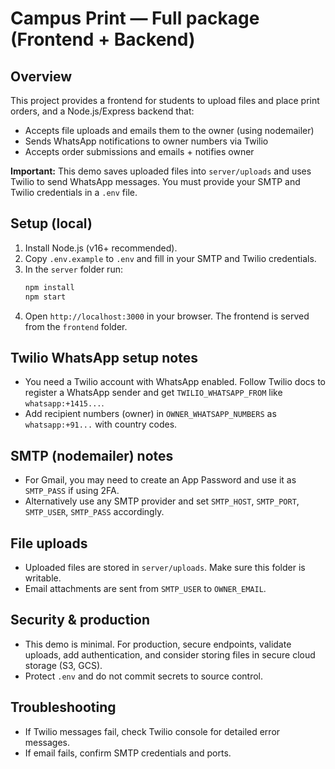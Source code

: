 # Campus Print — Full package (Frontend + Backend)

## Overview
This project provides a frontend for students to upload files and place print orders, and a Node.js/Express backend that:
- Accepts file uploads and emails them to the owner (using nodemailer)
- Sends WhatsApp notifications to owner numbers via Twilio
- Accepts order submissions and emails + notifies owner

**Important:** This demo saves uploaded files into `server/uploads` and uses Twilio to send WhatsApp messages. You must provide your SMTP and Twilio credentials in a `.env` file.

## Setup (local)
1. Install Node.js (v16+ recommended).
2. Copy `.env.example` to `.env` and fill in your SMTP and Twilio credentials.
3. In the `server` folder run:
   ```bash
   npm install
   npm start
   ```
4. Open `http://localhost:3000` in your browser. The frontend is served from the `frontend` folder.

## Twilio WhatsApp setup notes
- You need a Twilio account with WhatsApp enabled. Follow Twilio docs to register a WhatsApp sender and get `TWILIO_WHATSAPP_FROM` like `whatsapp:+1415...`.
- Add recipient numbers (owner) in `OWNER_WHATSAPP_NUMBERS` as `whatsapp:+91...` with country codes.

## SMTP (nodemailer) notes
- For Gmail, you may need to create an App Password and use it as `SMTP_PASS` if using 2FA.
- Alternatively use any SMTP provider and set `SMTP_HOST`, `SMTP_PORT`, `SMTP_USER`, `SMTP_PASS` accordingly.

## File uploads
- Uploaded files are stored in `server/uploads`. Make sure this folder is writable.
- Email attachments are sent from `SMTP_USER` to `OWNER_EMAIL`.

## Security & production
- This demo is minimal. For production, secure endpoints, validate uploads, add authentication, and consider storing files in secure cloud storage (S3, GCS).
- Protect `.env` and do not commit secrets to source control.

## Troubleshooting
- If Twilio messages fail, check Twilio console for detailed error messages.
- If email fails, confirm SMTP credentials and ports.

